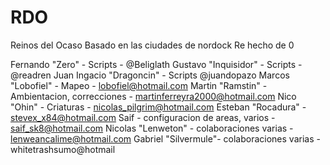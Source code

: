 # RDO
Reinos del Ocaso
Basado en las ciudades de nordock Re hecho de 0

Fernando "Zero" - Scripts - @Beliglath
Gustavo "Inquisidor" - Scripts - @readren
Juan Ingacio "Dragoncin" - Scripts @juandopazo
Marcos "Lobofiel" - Mapeo - lobofiel@hotmail.com
Martin "Ramstin" - Ambientacion, correcciones - martinferreyra2000@hotmail.com 
Nico "Ohin" - Criaturas - nicolas_pilgrim@hotmail.com
Esteban "Rocadura" - stevex_x84@hotmail.com
Saif - configuracion de areas, varios - saif_sk8@hotmail.com
Nicolas "Lenweton" - colaboraciones varias - lenweancalime@hotmail.com 
Gabriel "Silvermule"- colaboraciones varias - whitetrashsumo@hotmail



